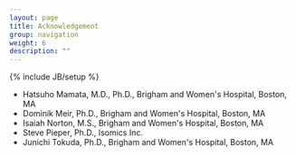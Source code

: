 ```yaml
---
layout: page
title: Acknowledgement
group: navigation
weight: 6
description: ""
---
```

{% include JB/setup %}

* Hatsuho Mamata, M.D., Ph.D., Brigham and Women's Hospital, Boston, MA
* Dominik Meir, Ph.D., Brigham and Women's Hospital, Boston, MA
* Isaiah Norton, M.S., Brigham and Women's Hospital, Boston, MA
* Steve Pieper, Ph.D., Isomics Inc.
* Junichi Tokuda, Ph.D., Brigham and Women's Hospital, Boston, MA
